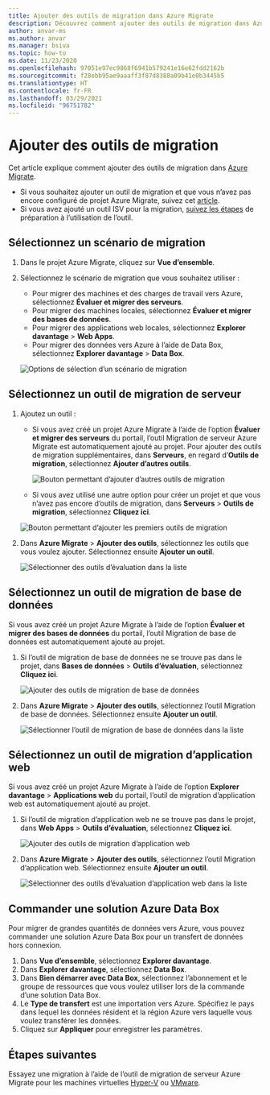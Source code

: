 ```yaml
---
title: Ajouter des outils de migration dans Azure Migrate
description: Découvrez comment ajouter des outils de migration dans Azure Migrate.
author: anvar-ms
ms.author: anvar
ms.manager: bsiva
ms.topic: how-to
ms.date: 11/23/2020
ms.openlocfilehash: 97051e97ec9868f6941b579241e16e62fdd2162b
ms.sourcegitcommit: f28ebb95ae9aaaff3f87d8388a09b41e0b3445b5
ms.translationtype: HT
ms.contentlocale: fr-FR
ms.lasthandoff: 03/29/2021
ms.locfileid: "96751782"
---
```

# <a name="add-migration-tools"></a>Ajouter des outils de migration

Cet article explique comment ajouter des outils de migration dans [Azure Migrate](./migrate-services-overview.md).

- Si vous souhaitez ajouter un outil de migration et que vous n’avez pas encore configuré de projet Azure Migrate, suivez cet [article](create-manage-projects.md).
- Si vous avez ajouté un outil ISV pour la migration, [suivez les étapes](prepare-isv-movere.md) de préparation à l’utilisation de l’outil.

## <a name="select-a-migration-scenario"></a>Sélectionnez un scénario de migration

1. Dans le projet Azure Migrate, cliquez sur **Vue d’ensemble**.
2. Sélectionnez le scénario de migration que vous souhaitez utiliser :

    - Pour migrer des machines et des charges de travail vers Azure, sélectionnez **Évaluer et migrer des serveurs**.
    - Pour migrer des machines locales, sélectionnez **Évaluer et migrer des bases de données**.
    - Pour migrer des applications web locales, sélectionnez **Explorer davantage** > **Web Apps**.
    - Pour migrer des données vers Azure à l’aide de Data Box, sélectionnez **Explorer davantage** > **Data Box**.

    ![Options de sélection d’un scénario de migration](./media/how-to-migrate/migrate-scenario.png)


## <a name="select-a-server-migration-tool"></a>Sélectionnez un outil de migration de serveur

1. Ajoutez un outil :

    - Si vous avez créé un projet Azure Migrate à l’aide de l’option **Évaluer et migrer des serveurs** du portail, l’outil Migration de serveur Azure Migrate est automatiquement ajouté au projet. Pour ajouter des outils de migration supplémentaires, dans **Serveurs**, en regard d’**Outils de migration**, sélectionnez **Ajouter d’autres outils**.
    
         ![Bouton permettant d’ajouter d’autres outils de migration](./media/how-to-migrate/add-migration-tools.png)

    - Si vous avez utilisé une autre option pour créer un projet et que vous n’avez pas encore d’outils de migration, dans **Serveurs** > **Outils de migration**, sélectionnez **Cliquez ici**.

    ![Bouton permettant d’ajouter les premiers outils de migration](./media/how-to-migrate/no-migration-tool.png)

2. Dans **Azure Migrate** > **Ajouter des outils**, sélectionnez les outils que vous voulez ajouter. Sélectionnez ensuite **Ajouter un outil**.

    ![Sélectionner des outils d’évaluation dans la liste](./media/how-to-migrate/select-migration-tool.png)


## <a name="select-a-database-migration-tool"></a>Sélectionnez un outil de migration de base de données

Si vous avez créé un projet Azure Migrate à l’aide de l’option **Évaluer et migrer des bases de données** du portail, l’outil Migration de base de données est automatiquement ajouté au projet. 

1. Si l’outil de migration de base de données ne se trouve pas dans le projet, dans **Bases de données** > **Outils d’évaluation**, sélectionnez **Cliquez ici**.
    
    ![Ajouter des outils de migration de base de données](./media/how-to-migrate/no-database-migration-tool.png)


2. Dans **Azure Migrate** > **Ajouter des outils**, sélectionnez l’outil Migration de base de données. Sélectionnez ensuite **Ajouter un outil**.

    ![Sélectionner l’outil de migration de base de données dans la liste](./media/how-to-migrate/select-database-migration-tool.png)

    

## <a name="select-a-web-app-migration-tool"></a>Sélectionnez un outil de migration d’application web

Si vous avez créé un projet Azure Migrate à l’aide de l’option **Explorer davantage** > **Applications web** du portail, l’outil de migration d’application web est automatiquement ajouté au projet. 

1. Si l’outil de migration d’application web ne se trouve pas dans le projet, dans **Web Apps** > **Outils d’évaluation**, sélectionnez **Cliquez ici**.

    ![Ajouter des outils de migration d’application web](./media/how-to-migrate/no-web-app-migration-tool.png)
 

2. Dans **Azure Migrate** > **Ajouter des outils**, sélectionnez l’outil Migration d’application web. Sélectionnez ensuite **Ajouter un outil**.

    ![Sélectionner des outils d’évaluation d’application web dans la liste](./media/how-to-migrate/select-web-app-migration-tool.png)


## <a name="order-an-azure-data-box"></a>Commander une solution Azure Data Box

Pour migrer de grandes quantités de données vers Azure, vous pouvez commander une solution Azure Data Box pour un transfert de données hors connexion.

1. Dans **Vue d’ensemble**, sélectionnez **Explorer davantage**.
2. Dans **Explorer davantage**, sélectionnez **Data Box**.
3. Dans **Bien démarrer avec Data Box**, sélectionnez l’abonnement et le groupe de ressources que vous voulez utiliser lors de la commande d’une solution Data Box.
4. Le **Type de transfert** est une importation vers Azure. Spécifiez le pays dans lequel les données résident et la région Azure vers laquelle vous voulez transférer les données. 
5. Cliquez sur **Appliquer** pour enregistrer les paramètres.

## <a name="next-steps"></a>Étapes suivantes

Essayez une migration à l’aide de l’outil de migration de serveur Azure Migrate pour les machines virtuelles [Hyper-V](tutorial-migrate-hyper-v.md) ou [VMware](tutorial-migrate-vmware.md).

